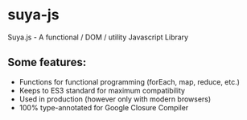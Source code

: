 # suya-js
Suya.js - A functional / DOM / utility Javascript Library

## Some features:
- Functions for functional programming (forEach, map, reduce, etc.)
- Keeps to ES3 standard for maximum compatibility
- Used in production (however only with modern browsers)
- 100% type-annotated for Google Closure Compiler
